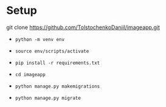 # Setup

git clone <https://github.com/TolstochenkoDaniil/imageapp.git>

- `python -m venv env`

- `source env/scripts/activate`

- `pip install -r requirements.txt`

- `cd imageapp`

- `python manage.py makemigrations`

- `python manage.py migrate`
